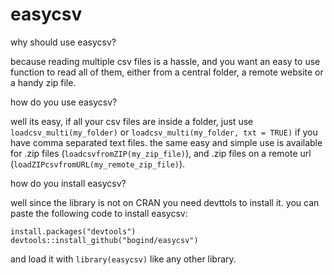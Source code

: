 # easycsv

why should use easycsv?

because reading multiple csv files is a hassle, 
and you want an easy to use function to read all of them,
either from a central folder, a remote website or a handy zip file.

how do you use easycsv?

well its easy, if all your csv files are inside a folder, 
  just use `loadcsv_multi(my_folder)` or `loadcsv_multi(my_folder, txt = TRUE)` if you have comma separated text files.
the same easy and simple use is available for .zip files (`loadcsvfromZIP(my_zip_file)`),
and .zip files on a remote url (`loadZIPcsvfromURL(my_remote_zip_file)`).  

how do you install easycsv?

well since the library is not on CRAN you need devttols to install it.
you can paste the following code to install easycsv:

```
install.packages("devtools")
devtools::install_github("bogind/easycsv")

```
and load it with `library(easycsv)` like any other library.

